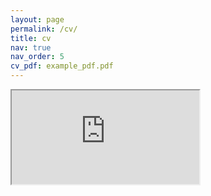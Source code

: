 ```yaml
---
layout: page
permalink: /cv/
title: cv
nav: true
nav_order: 5
cv_pdf: example_pdf.pdf
---
```


<link rel="stylesheet" href="https://stackpath.bootstrapcdn.com/bootstrap/4.5.0/css/bootstrap.min.css">

  <iframe class="embed-responsive-item" src="https://ghltshubh.github.io/assets/pdf/example_pdf.pdf" type="application/pdf" allowfullscreen></iframe>
</div>

<script src="https://cdnjs.cloudflare.com/ajax/libs/jquery/3.3.1/jquery.min.js"></script>
<script src="https://maxcdn.bootstrapcdn.com/bootstrap/3.3.5/js/bootstrap.min.js"></script>

